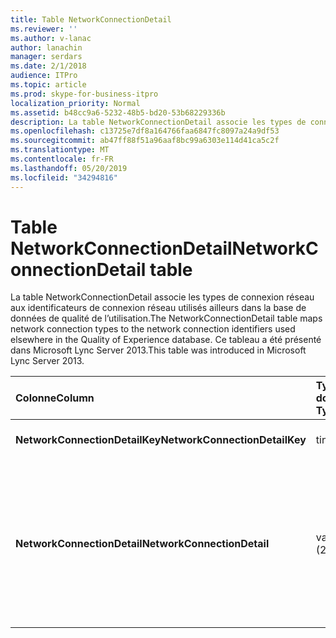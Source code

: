 ```yaml
---
title: Table NetworkConnectionDetail
ms.reviewer: ''
ms.author: v-lanac
author: lanachin
manager: serdars
ms.date: 2/1/2018
audience: ITPro
ms.topic: article
ms.prod: skype-for-business-itpro
localization_priority: Normal
ms.assetid: b48cc9a6-5232-48b5-bd20-53b68229336b
description: La table NetworkConnectionDetail associe les types de connexion réseau aux identificateurs de connexion réseau utilisés ailleurs dans la base de données de qualité de l’utilisation. Ce tableau a été présenté dans Microsoft Lync Server 2013.
ms.openlocfilehash: c13725e7df8a164766faa6847fc8097a24a9df53
ms.sourcegitcommit: ab47ff88f51a96aaf8bc99a6303e114d41ca5c2f
ms.translationtype: MT
ms.contentlocale: fr-FR
ms.lasthandoff: 05/20/2019
ms.locfileid: "34294816"
---
```

# <a name="networkconnectiondetail-table"></a><span data-ttu-id="7a18a-104">Table NetworkConnectionDetail</span><span class="sxs-lookup"><span data-stu-id="7a18a-104">NetworkConnectionDetail table</span></span>
 
<span data-ttu-id="7a18a-105">La table NetworkConnectionDetail associe les types de connexion réseau aux identificateurs de connexion réseau utilisés ailleurs dans la base de données de qualité de l’utilisation.</span><span class="sxs-lookup"><span data-stu-id="7a18a-105">The NetworkConnectionDetail table maps network connection types to the network connection identifiers used elsewhere in the Quality of Experience database.</span></span> <span data-ttu-id="7a18a-106">Ce tableau a été présenté dans Microsoft Lync Server 2013.</span><span class="sxs-lookup"><span data-stu-id="7a18a-106">This table was introduced in Microsoft Lync Server 2013.</span></span>
  
|<span data-ttu-id="7a18a-107">**Colonne**</span><span class="sxs-lookup"><span data-stu-id="7a18a-107">**Column**</span></span>|<span data-ttu-id="7a18a-108">**Type de données**</span><span class="sxs-lookup"><span data-stu-id="7a18a-108">**Data Type**</span></span>|<span data-ttu-id="7a18a-109">**Clé/Index**</span><span class="sxs-lookup"><span data-stu-id="7a18a-109">**Key/Index**</span></span>|<span data-ttu-id="7a18a-110">**Détails**</span><span class="sxs-lookup"><span data-stu-id="7a18a-110">**Details**</span></span>|
|:-----|:-----|:-----|:-----|
|<span data-ttu-id="7a18a-111">**NetworkConnectionDetailKey**</span><span class="sxs-lookup"><span data-stu-id="7a18a-111">**NetworkConnectionDetailKey**</span></span> <br/> |<span data-ttu-id="7a18a-112">tinyint</span><span class="sxs-lookup"><span data-stu-id="7a18a-112">tinyint</span></span>  <br/> |<span data-ttu-id="7a18a-113">Principal</span><span class="sxs-lookup"><span data-stu-id="7a18a-113">Primary</span></span>  <br/> |<span data-ttu-id="7a18a-114">Identificateur unique du type de connexion réseau.</span><span class="sxs-lookup"><span data-stu-id="7a18a-114">Unique identifier for the network connection type.</span></span>  <br/> |
|<span data-ttu-id="7a18a-115">**NetworkConnectionDetail**</span><span class="sxs-lookup"><span data-stu-id="7a18a-115">**NetworkConnectionDetail**</span></span> <br/> |<span data-ttu-id="7a18a-116">varchar (256)</span><span class="sxs-lookup"><span data-stu-id="7a18a-116">varchar(256)</span></span>  <br/> |<span data-ttu-id="7a18a-117">Différent</span><span class="sxs-lookup"><span data-stu-id="7a18a-117">Unique</span></span>  <br/> |<span data-ttu-id="7a18a-118">Type de connexion réseau correspondant au NetworkConnectionDetailKey.</span><span class="sxs-lookup"><span data-stu-id="7a18a-118">Network connection type that corresponds to the NetworkConnectionDetailKey.</span></span> <span data-ttu-id="7a18a-119">Les valeurs autorisées sont les suivantes :</span><span class="sxs-lookup"><span data-stu-id="7a18a-119">Allowed values are:</span></span>  <br/> <span data-ttu-id="7a18a-120">0--filaire</span><span class="sxs-lookup"><span data-stu-id="7a18a-120">0 -- Wired</span></span>  <br/> <span data-ttu-id="7a18a-121">1--WiFi</span><span class="sxs-lookup"><span data-stu-id="7a18a-121">1 -- WiFi</span></span>  <br/> <span data-ttu-id="7a18a-122">2--Ethernet</span><span class="sxs-lookup"><span data-stu-id="7a18a-122">2 -- Ethernet</span></span>  <br/> <span data-ttu-id="7a18a-123">3--MobileBB</span><span class="sxs-lookup"><span data-stu-id="7a18a-123">3 -- MobileBB</span></span>  <br/> <span data-ttu-id="7a18a-124">4--autre</span><span class="sxs-lookup"><span data-stu-id="7a18a-124">4 -- Other</span></span>  <br/> <span data-ttu-id="7a18a-125">5--tunnel</span><span class="sxs-lookup"><span data-stu-id="7a18a-125">5 -- Tunnel</span></span>  <br/> |
   

